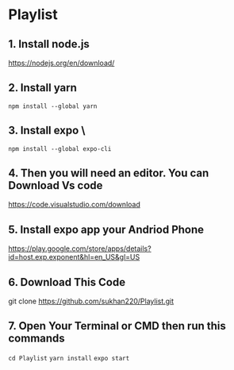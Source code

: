 # Playlist

## 1. Install node.js
https://nodejs.org/en/download/

## 2. Install yarn 
`npm install --global yarn`

## 3. Install expo \
`npm install --global expo-cli`

## 4. Then you will need an editor. You can Download Vs code
https://code.visualstudio.com/download

## 5. Install expo app your Andriod Phone
https://play.google.com/store/apps/details?id=host.exp.exponent&hl=en_US&gl=US

## 6. Download This Code
git clone https://github.com/sukhan220/Playlist.git

## 7. Open Your Terminal or CMD then run this commands
`cd Playlist`
`yarn install`
`expo start`
